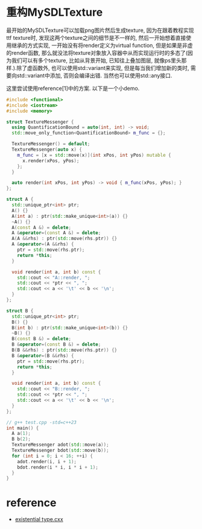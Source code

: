 # 重构MySDLTexture

最开始的MySDLTexture可以加载png图片然后生成texture, 因为在跟着教程实现ttf texture时, 发现这两个texture之间的细节是不一样的, 然后一开始想着直接使用继承的方式实现, 一开始没有将render定义为virtual function, 但是如果是非虚的render函数, 那么就没法将texture对象放入容器中从而实现运行时的多态了(因为我们可以有多个texture, 比如从背景开始, 已知往上叠加图层, 就像ps里头那样.).除了虚函数外, 也可以使用std::variant来实现, 但是每当我们增加新的类时, 需要向std::variant中添加, 否则会编译出错. 当然也可以使用std::any接口.

这里尝试使用reference[1]中的方案. 以下是一个小demo.

```C++
#include <functional>
#include <iostream>
#include <memory>

struct TextureMessenger {
  using QuantificationBound = auto(int, int) -> void;
  std::move_only_function<QuantificationBound> m_func = {};

  TextureMessenger() = default;
  TextureMessenger(auto x) {
    m_func = [x = std::move(x)](int xPos, int yPos) mutable {
      x.render(xPos, yPos);
    };
  }

  auto render(int xPos, int yPos) -> void { m_func(xPos, yPos); }
};

struct A {
  std::unique_ptr<int> ptr;
  A() {}
  A(int a) : ptr(std::make_unique<int>(a)) {}
  ~A() {}
  A(const A &) = delete;
  A &operator=(const A &) = delete;
  A(A &&rhs) : ptr(std::move(rhs.ptr)) {}
  A &operator=(A &&rhs) {
    ptr = std::move(rhs.ptr);
    return *this;
  }

  void render(int a, int b) const {
    std::cout << "A::render, ";
    std::cout << *ptr << ", ";
    std::cout << a << '\t' << b << '\n';
  }
};

struct B {
  std::unique_ptr<int> ptr;
  B() {}
  B(int b) : ptr(std::make_unique<int>(b)) {}
  ~B() {}
  B(const B &) = delete;
  B &operator=(const B &) = delete;
  B(B &&rhs) : ptr(std::move(rhs.ptr)) {}
  B &operator=(B &&rhs) {
    ptr = std::move(rhs.ptr);
    return *this;
  }

  void render(int a, int b) const {
    std::cout << "B::render, ";
    std::cout << *ptr << ", ";
    std::cout << a << '\t' << b << '\n';
  }
};

// g++ test.cpp -std=c++23
int main() {
  A a(1);
  B b(2);
  TextureMessenger adot(std::move(a));
  TextureMessenger bdot(std::move(b));
  for (int i = 0; i < 16; ++i) {
    adot.render(i, i + 1);
    bdot.render(i * i, i * i + 1);
  }
}
```

# reference
+ [existential type.cxx](https://github.com/IFeelBloated/Type-System-Zoo/blob/master/existential%20type.cxx)